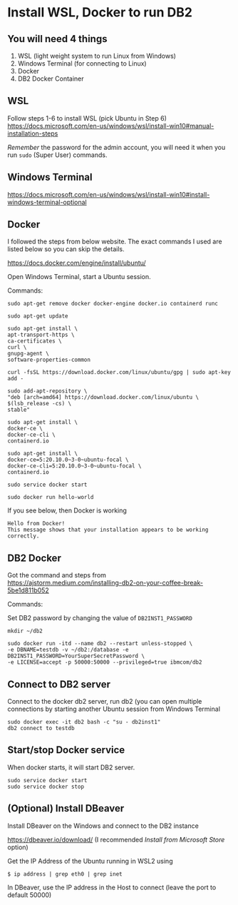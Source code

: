 # Install WSL, Docker to run DB2

## You will need 4 things
1. WSL (light weight system to run Linux from Windows)
2. Windows Terminal (for connecting to Linux)
3. Docker
4. DB2 Docker Container

## WSL
Follow steps 1-6 to install WSL (pick Ubuntu in Step 6)   
https://docs.microsoft.com/en-us/windows/wsl/install-win10#manual-installation-steps

*Remember* the password for the admin account, you will need it when you run `sudo` (Super User) commands.

## Windows Terminal
https://docs.microsoft.com/en-us/windows/wsl/install-win10#install-windows-terminal-optional

## Docker
I followed the steps from below website. The exact commands I used are listed below so you can skip the details.

https://docs.docker.com/engine/install/ubuntu/

Open Windows Terminal, start a Ubuntu session.

Commands:
```
sudo apt-get remove docker docker-engine docker.io containerd runc

sudo apt-get update

sudo apt-get install \
apt-transport-https \
ca-certificates \
curl \
gnupg-agent \
software-properties-common

curl -fsSL https://download.docker.com/linux/ubuntu/gpg | sudo apt-key add -

sudo add-apt-repository \
"deb [arch=amd64] https://download.docker.com/linux/ubuntu \
$(lsb_release -cs) \
stable"
   
sudo apt-get install \
docker-ce \
docker-ce-cli \
containerd.io

sudo apt-get install \
docker-ce=5:20.10.0~3-0~ubuntu-focal \
docker-ce-cli=5:20.10.0~3-0~ubuntu-focal \
containerd.io

sudo service docker start

sudo docker run hello-world
```

If you see below, then Docker is working

```
Hello from Docker!
This message shows that your installation appears to be working correctly.
```

## DB2 Docker
Got the command and steps from   
https://ajstorm.medium.com/installing-db2-on-your-coffee-break-5be1d811b052

Commands:

Set DB2 password by changing the value of `DB2INST1_PASSWORD`

```
mkdir ~/db2

sudo docker run -itd --name db2 --restart unless-stopped \
-e DBNAME=testdb -v ~/db2:/database -e DB2INST1_PASSWORD=YourSuperSecretPassword \
-e LICENSE=accept -p 50000:50000 --privileged=true ibmcom/db2
```

## Connect to DB2 server
Connect to the docker db2 server, run db2 (you can open multiple connections by starting another Ubuntu session from Windows Terminal
```
sudo docker exec -it db2 bash -c "su - db2inst1"
db2 connect to testdb
```

## Start/stop Docker service
When docker starts, it will start DB2 server.
```
sudo service docker start
sudo service docker stop
```

## (Optional) Install DBeaver
Install DBeaver on the Windows and connect to the DB2 instance

https://dbeaver.io/download/ (I recommended _Install from Microsoft Store_ option)

Get the IP Address of the Ubuntu running in WSL2 using  
```
$ ip address | grep eth0 | grep inet
```

In DBeaver, use the IP address in the Host to connect (leave the port to default 50000)
